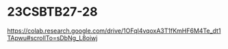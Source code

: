 # 23CSBTB27-28
https://colab.research.google.com/drive/1OFqI4vqoxA3T1fKmHF6M4Te_dt1TApwu#scrollTo=sDbNg_L8oiwj
